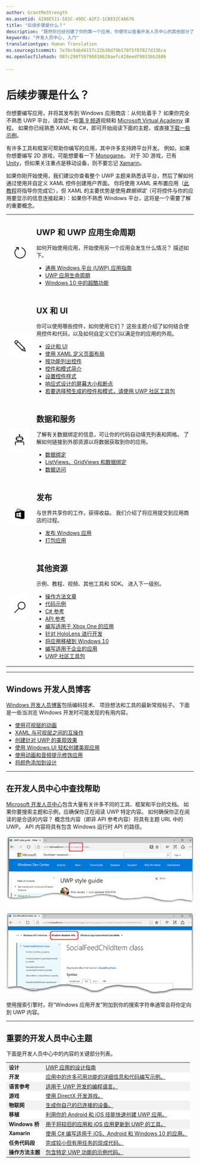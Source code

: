 ```yaml
---
author: GrantMeStrength
ms.assetid: 4288E511-581C-49DC-A2F2-1CB832C4A676
title: "后续步骤是什么？"
description: "既然你已经创建了你的第一个应用，你便可以查看开发人员中心的其他部分了。 以下是它所包含的其他部分的简介。&quot;"
keywords: "开发人员中心, 入门"
translationtype: Human Translation
ms.sourcegitcommit: 7e76c9abd4157c22b38d79b178f5f07827d336ca
ms.openlocfilehash: 087c298f59798010628aefc428eedf9933bb2686

---
```


<link rel="stylesheet" href="https://az835927.vo.msecnd.net/sites/uwp/Resources/css/custom.css">

# <a name="whats-next"></a>后续步骤是什么？

你想要编写应用，并将其发布到 Windows 应用商店：从何处着手？ 如果你完全不熟悉 UWP 平台，请尝试一些<a href="https://channel9.msdn.com/">第 9 频道</a>视频和 <a href="https://www.microsoftvirtualacademy.com">Microsoft Virtual Academy</a> 课程。 如果你已经熟悉 XAML 和 C#，即可开始阅读下面的主题，或直接[下载一些示例](https://msdn.microsoft.com/windows/uwp/get-started/get-uwp-app-samples)。

有许多工具和框架可帮助你编写的应用，其中许多支持跨平台开发。 例如，如果你想要编写 2D 游戏，可能想要看一下 <a href="http://www.monogame.net">Monogame</a>。 对于 3D 游戏，已有 <a href="http://www.unity3d.com">Unity</a>，但如果关注重点是移动设备，则不要忘记 <a href="http://www.xamarin.com">Xamarin</a>。

如果你刚开始使用，我们建议你查看整个 UWP 主题来熟悉该平台，然后了解如何通过使用并自定义 XAML 控件创建用户界面。 你将使用 XAML 来布置应用（[此教程](../layout/grid-tutorial.md)将指导你完成它），但 XAML 的主要优势是使用*数据绑定*（可将控件与你的应用要显示的信息连接起来）：如果你不熟悉 Windows 平台，这将是一个需要了解的重要概念。 
<table class="wdg-noborder">
<tr>
 <td width=60><img src="images/icon3.png" width=64></td>
    <td><h2>UWP 和 UWP 应用生命周期</h2><p>如何开始使用应用，开始使用另一个应用会发生什么情况？ 描述如下。</p> <ul>
    <li><a href="https://msdn.microsoft.com/windows/uwp/get-started/universal-application-platform-guide">通用 Windows 平台 (UWP) 应用指南</a></li>
    <li><a href="https://msdn.microsoft.com/windows/uwp/launch-resume/app-lifecycle">UWP 应用生命周期</a></li>
    <li><a href="https://developer.microsoft.com/windows/windows-10-for-developers">Windows&nbsp;10 中的超酷功能</a></ul></td>  
</tr>
<tr>
 <td width=60><img src="images/icon7.png" width=64></td>
    <td><h2>UX 和 UI</h2><p>你可以使用哪些控件，如何使用它们？ 这些主题介绍了如何结合使用控件和代码，以及如何自定义它们以满足你的应用的外观。</p> <ul>
    <li><a href="https://developer.microsoft.com/windows/design">设计和 UI</a></li>
    <li><a href="https://msdn.microsoft.com/windows/uwp/layout/layouts-with-xaml">使用 XAML 定义页面布局</a></li>
    <li><a href="https://msdn.microsoft.com/windows/uwp/controls-and-patterns/controls-by-function">按功能列出控件</a></li>
      <li><a href="https://msdn.microsoft.com/windows/uwp/controls-and-patterns/controls-and-events-intro">控件和模式简介</a></li>
     <li><a href="https://msdn.microsoft.com/windows/uwp/controls-and-patterns/styling-controls">设置控件样式</a></li>
      <li><a href="https://msdn.microsoft.com/windows/uwp/layout/screen-sizes-and-breakpoints-for-responsive-design">响应式设计的屏幕大小和断点</a></li>
      <li><a href="https://developer.microsoft.com/windows/projects/campaigns/welcome-toolbox">若要选择预生成的控件和模式，请使用 UWP 社区工具包</a></li>
    </ul></td>  
</tr>
<tr>
 <td width=60><img src="images/icon6.png" width=64></td>
    <td><h2>数据和服务</h2><p>了解有关数据绑定的信息，可让你的代码自动填充列表和网格。 了解如何链接到外部资源以将数据获取到你的应用。</p> <ul>
    <li><a href="https://msdn.microsoft.com/windows/uwp/data-binding/index">数据绑定</a></li>
    <li><a href="https://msdn.microsoft.com/windows/uwp/controls-and-patterns/listview-and-gridview">ListViews、GridViews 和数据绑定</a></li>
     <li><a href="https://msdn.microsoft.com/windows/uwp/data-access/index">数据访问</a></li>
    </ul></td>  
</tr>
<tr>
 <td width=60><img src="images/icon4.png" width=64></td>
    <td><h2>发布</h2><p>与世界共享你的工作，获得收益。 我们介绍了将应用提交到应用商店的过程。</p> <ul>
    <li><a href="https://msdn.microsoft.com/windows/uwp/publish/index">发布 Windows 应用</a></li>
    <li><a href="https://msdn.microsoft.com/windows/uwp/packaging/index">打包应用</a></li>
    </ul></td>  
</tr>
<tr>
 <td width=60><img src="images/icon2.png" width=64></td>
    <td><h2>其他资源</h2><p>示例、教程、视频、其他工具和 SDK。 进入下一级别。</p>
    <ul>
    <li><a href="https://developer.microsoft.com/windows/develop">操作方法文章</a></li>
    <li><a href="https://developer.microsoft.com/windows/samples">代码示例</a></li>
    <li><a href="https://msdn.microsoft.com/library/618ayhy6(VS.110).aspx">C# 参考</a></li>
    <li><a href="https://msdn.microsoft.com/library/windows/apps/bg124285.aspx">API 参考</a></li>
     <li><a href="https://msdn.microsoft.com/windows/uwp/xbox-apps/index">编写适用于 Xbox One 的应用</a></li>
     <li><a href="https://www.microsoft.com/microsoft-hololens/developers">针对 HoloLens 进行开发</a></li>
     <li><a href="https://msdn.microsoft.com/windows/uwp/porting/index">将应用移植到 Windows&nbsp;10</a></li>
      <li><a href="https://msdn.microsoft.com/windows/uwp/enterprise/index">编写适用于企业的应用</a></li>
      <li><a href="https://blogs.windows.com/buildingapps/2016/08/17/introducing-the-uwp-community-toolkit/#D1IfVxCZMQGZqlc7.97">UWP 社区工具包</a></li>
    </ul>
    </td>  
</tr>
</table>

<hr>

## <a name="windows-developer-blog"></a>Windows 开发人员博客

[Windows 开发人员博客](https://blogs.windows.com/buildingapps)包括编码技术、 项目想法和工具的最新常规帖子。 下面是一些当浏览 Windows 开发时可能发现的有用内容。

* [使用可视层的动画](https://blogs.windows.com/buildingapps/2016/09/16/animations-with-the-visual-layer/#JM2XkQcL7MRSXe3X.97)
* [XAML 与可视层之间的互操作](https://blogs.windows.com/buildingapps/2016/08/26/interop-between-xaml-and-the-visual-layer/#ue6O7MWpqrVFE81K.97)
* [创建针对 UWP 的美观效果](https://blogs.windows.com/buildingapps/2016/09/12/creating-beautiful-effects-for-uwp/#85jsfw6PFXX825rR.97)
* [使用 Windows.UI 轻松创建美观应用](https://blogs.windows.com/buildingapps/2016/08/23/beautiful-apps-made-possible-and-easy-with-windows-ui/#GBREkRSBwsRvi2uL.97)
* [使用动画和音频提示修饰应用](https://blogs.windows.com/buildingapps/2016/08/09/polishing-your-app-with-animations-and-audio-cues/#hziKxt2xPwUE1oqU.97) 
* [将颜色添加到设计](https://blogs.windows.com/buildingapps/2016/07/28/adding-color-to-your-design/#HcPqMlfPsuKETOIo.97)

<hr>

## <a name="finding-help-in-the-dev-center"></a>在开发人员中心中查找帮助

[Microsoft 开发人员中心](http://devcenter.microsoft.com)包含大量有关许多不同的工具、框架和平台的文档。 如果你要搜索主题和示例，应确保你正在阅读 UWP 特定内容。 如何确保你正在阅读的是合适的内容？
概念性内容（即非 API 参考内容）将具有主题 URL 中的 UWP。 API 内容将具有包含 Windows 运行时 API 的路径。 

![示例 UWP 概念性主题](images/devcenter-topic2.png)

![示例 UWP 参考主题](images/devcenter-topic1.png)

使用搜索引擎时，将“Windows 应用开发”附加到你的搜索字符串通常会将你定向到 UWP 内容。


<hr>


## <a name="important-dev-center-topics"></a>重要的开发人员中心主题

下面是开发人员中心中的内容的关键部分列表。 


<table style="width:100%">
<colgroup>
<col width="20%" />
<col width="80%" />
</colgroup>


<tbody>

<tr class="even" style="background-color: #f2f2f2">
<td align="left"><strong>设计</strong></td>
<td align="left"><a href="http://go.microsoft.com/fwlink/p/?LinkId=533896">UWP 应用的设计指南</a></td>
</tr>


<tr class="odd" style="background-color: #ffffff">
<td align="left"><strong>开发</strong></td>
<td align="left"><a href="http://go.microsoft.com/fwlink/p/?LinkId=529575">应用中的许多可用功能的详细信息和代码编写示例。</a></td>
</tr>
<tr class="even" style="background-color: #f2f2f2">
<td align="left"><strong>语言参考</strong></td>
<td align="left"><a href="https://msdn.microsoft.com/library/windows/apps/bg124285.aspx">适用于 UWP 开发的编程语言。</a></td>
</tr>
<tr class="odd" style="background-color: #ffffff">
<td align="left"><strong>游戏</strong></td>
<td align="left"><a href="http://go.microsoft.com/fwlink/p/?LinkId=534184">使用 DirectX 开发游戏。</a></td>
</tr>
<tr class="even" style="background-color: #f2f2f2">
<td align="left"><strong>物联网</strong></td>
<td align="left"><a href="http://go.microsoft.com/fwlink/p/?LinkId=534186">生成你自己的已连接的设备。</a></td>
</tr>
<tr class="odd" style="background-color: #ffffff">
<td align="left"><strong>移植</strong></td>
<td align="left"><a href="https://msdn.microsoft.com/library/windows/apps/Mt238321">利用你的 Android 和 iOS 技能快速创建 UWP 应用。</a></td>
</tr>
<tr class="odd" style="background-color: #f2f2f2">
<td align="left"><strong>Windows 桥</strong></td>
<td align="left"><a href="https://developer.microsoft.com/windows/bridges">用于将较旧的应用和 iOS 应用更新到 UWP 的工具。</a></td>
</tr>
<tr class="odd" style="background-color: #ffffff">
<td align="left"><strong>Xamarin</strong></td>
<td align="left"><a href="https://www.xamarin.com">使用 C# 编写适用于 iOS、Android 和 Windows&nbsp;10 的应用。</a></td>
</tr>
<tr class="odd" style="background-color: #ffffff">
<td align="left"><strong>任务代码段</strong></td>
<td align="left"><a href="https://github.com/Microsoft/Windows-task-snippets">完成较小但有用任务的现成代码。</a></td>
</tr>
<tr class="odd" style="background-color: #f2f2f2">
<td align="left"><strong>操作方法主题</strong></td>
<td align="left"><a href="https://developer.microsoft.com/windows/develop">包含特定 UWP 功能的示例代码。</a></td>
</tr>
</table>









<!--HONumber=Dec16_HO1-->



